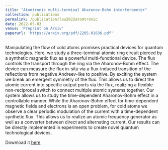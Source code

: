```yaml
---
title: "Atomtronic multi-terminal Aharonov-Bohm interferometer"
collection: publications
permalink: /publication/lau2022atomtronic
date: 2022-05-03
venue: 'Preprint on Arxiv'
paperurl: 'https://arxiv.org/pdf/2205.01636.pdf'
---
```

Manipulating the flow of cold atoms promises practical devices for quantum technologies. Here, we study a three-terminal atomic ring circuit pierced by a synthetic magnetic flux as a powerful multi-functional device. The flux controls the transport through the ring via the Aharonov-Bohm effect. The device can measure the flux in-situ via a flux-induced transition of the reflections from negative Andreev-like to positive. By exciting the system we break an emergent symmetry of the flux. This allows us to direct the atomic current into specific output ports via the flux, realizing a flexible non-reciprocal switch to connect multiple atomic systems together. Our system allows us to study the time-dependent Aharonov-Bohm effect in a controllable manner. While the Aharonov-Bohm effect for time-dependent magnetic fields and electrons is an open problem, for cold atoms we observe a clear periodic modulation of the current with a time-dependent synthetic flux. This allows us to realize an atomic frequency generator as well as a converter between direct and alternating current. Our results can be directly implemented in experiments to create novel quantum technological devices.

Download it [here](https://arxiv.org/pdf/2205.01636.pdf)